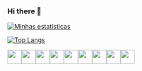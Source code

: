 ### Hi there 👋

<!--
**RubensRafael/RubensRafael** is a ✨ _special_ ✨ repository because its `README.md` (this file) appears on your GitHub profile.

Here are some ideas to get you started:

- 🔭 I’m currently working on ...
- 🌱 I’m currently learning ...
- 👯 I’m looking to collaborate on ...
- 🤔 I’m looking for help with ...
- 💬 Ask me about ...
- 📫 How to reach me: ...
- 😄 Pronouns: ...
- ⚡ Fun fact: ...
-->

[![Minhas estatísticas](https://github-readme-stats.vercel.app/api?username=RubensRafael&hide=issues,contribs&show_icons=true&theme=swift)](https://github.com/anuraghazra/github-readme-stats)

[![Top Langs](https://github-readme-stats.vercel.app/api/top-langs/?username=RubensRafael&layout=compact)](https://github.com/anuraghazra/github-readme-stats)
<div style="display: flex;flex-wrap:wrap;">
  
<img height="32" width="32" src="https://cdn.jsdelivr.net/npm/simple-icons@v6/icons/javascript.svg"/>
<img height="32" width="32" src="https://cdn.jsdelivr.net/npm/simple-icons@v6/icons/nodedotjs.svg"/>
<img height="32" width="32" src="https://cdn.jsdelivr.net/npm/simple-icons@v6/icons/typescript.svg"/>
<img height="32" width="32" src="https://cdn.jsdelivr.net/npm/simple-icons@v6/icons/react.svg"/>
<img height="32" width="32" src="https://cdn.jsdelivr.net/npm/simple-icons@v6/icons/redux.svg"/> 
<img height="32" width="32" src="https://cdn.jsdelivr.net/npm/simple-icons@v6/icons/python.svg"/>
<img height="32" width="32" src="https://cdn.jsdelivr.net/npm/simple-icons@v6/icons/django.svg"/>
<img height="32" width="32" src="https://cdn.jsdelivr.net/npm/simple-icons@v6/icons/graphql.svg"/>
<img height="32" width="32" src="https://cdn.jsdelivr.net/npm/simple-icons@v6/icons/mongodb.svg"/>

  
<div/>


